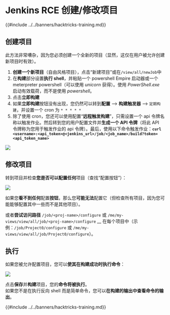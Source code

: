 # Jenkins RCE 创建/修改项目

{{#include ../../banners/hacktricks-training.md}}

## 创建项目

此方法非常嘈杂，因为您必须创建一个全新的项目（显然，这仅在用户被允许创建新项目时有效）。

1. **创建一个新项目**（自由风格项目），点击“新建项目”或在`/view/all/newJob`中
2. 在**构建**部分设置**执行 shell**，并粘贴一个 powershell Empire 启动器或一个 meterpreter powershell（可以使用 _unicorn_ 获得）。使用 _PowerShell.exe_ 启动有效载荷，而不是使用 _powershell_。
3. 点击**立即构建**
1. 如果**立即构建**按钮没有出现，您仍然可以转到**配置** --> **构建触发器** --> `定期构建`，并设置一个 cron 为 `* * * * *`
2. 除了使用 cron，您还可以使用配置“**远程触发构建**”，只需设置一个 api 令牌名称以触发作业。然后转到您的用户配置文件并**生成一个 API 令牌**（将此 API 令牌称为您用于触发作业的 api 令牌）。最后，使用以下命令触发作业：**`curl <username>:<api_token>@<jenkins_url>/job/<job_name>/build?token=<api_token_name>`**

![](<../../images/image (165).png>)

## 修改项目

转到项目并检查**您是否可以配置任何**项目（查找“配置按钮”）：

![](<../../images/image (265).png>)

如果您**看不到任何**配置**按钮**，那么您**可能无法**配置它（但检查所有项目，因为您可能能够配置其中一些而不是其他项目）。

或者**尝试访问路径** `/job/<proj-name>/configure` 或 `/me/my-views/view/all/job/<proj-name>/configure` \_\_ 在每个项目中（示例：`/job/Project0/configure` 或 `/me/my-views/view/all/job/Project0/configure`）。

## 执行

如果您被允许配置项目，您可以**使其在构建成功时执行命令**：

![](<../../images/image (98).png>)

点击**保存**并**构建**项目，您的**命令将被执行**。\
如果您不是在执行反向 shell 而是简单命令，您可以**在构建的输出中查看命令的输出**。

{{#include ../../banners/hacktricks-training.md}}
